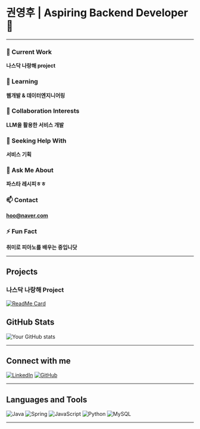# 권영후 | Aspiring Backend Developer 🙂 

---

### 🔭 Current Work
**나스닥 나랑해 project**

### 🌱 Learning
**웹개발 & 데이터엔지니어링**

### 👯 Collaboration Interests
**LLM을 활용한 서비스 개발**

### 🤔 Seeking Help With
**서비스 기획**

### 💬 Ask Me About
**파스타 레시피ㅎㅎ**

### 📫 Contact
**hoo@naver.com**

### ⚡ Fun Fact
**취미로 피아노를 배우는 중입니닷**

---

## Projects

### 나스닥 나랑해 Project
[![ReadMe Card](https://github-readme-stats.vercel.app/api/pin/?username=yourusername&repo=yourrepository)](https://github.com/yourusername/yourrepository)

## GitHub Stats
![Your GitHub stats](https://github-readme-stats.vercel.app/api?username=yourusername&show_icons=true&theme=radical)

---

## Connect with me
[![LinkedIn](https://img.shields.io/badge/LinkedIn-0077B5?style=for-the-badge&logo=linkedin&logoColor=white)](https://linkedin.com/in/yourusername)
[![GitHub](https://img.shields.io/badge/GitHub-181717?style=for-the-badge&logo=github&logoColor=white)](https://github.com/yourusername)

---

## Languages and Tools
![Java](https://img.shields.io/badge/Java-ED8B00?style=for-the-badge&logo=java&logoColor=white)
![Spring](https://img.shields.io/badge/Spring-6DB33F?style=for-the-badge&logo=spring&logoColor=white)
![JavaScript](https://img.shields.io/badge/JavaScript-F7DF1E?style=for-the-badge&logo=javascript&logoColor=black)
![Python](https://img.shields.io/badge/Python-3776AB?style=for-the-badge&logo=python&logoColor=white)
![MySQL](https://img.shields.io/badge/MySQL-4479A1?style=for-the-badge&logo=mysql&logoColor=white)

---

